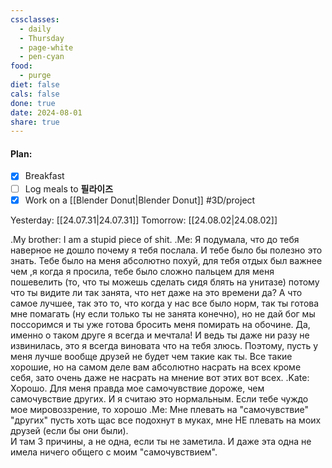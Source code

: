 ```yaml
---
cssclasses:
  - daily
  - Thursday
  - page-white
  - pen-cyan
food:
  - purge
diet: false
cals: false
done: true
date: 2024-08-01
share: true
---
```

#### Plan:
- [x] Breakfast
- [ ] Log meals to **필라이즈**
- [x] Work on a [[Blender Donut|Blender Donut]] #3D/project

Yesterday: [[24.07.31|24.07.31]]
Tomorrow: [[24.08.02|24.08.02]]

.My brother: I am a stupid piece of shit.
.Me: Я подумала, что до тебя наверное не дошло почему я тебя послала. И тебе было бы полезно это знать. Тебе было на меня абсолютно похуй, для тебя отдых был важнее чем ,я когда я просила, тебе было сложно пальцем для меня пошевелить (то, что ты можешь сделать сидя блять на унитазе) потому что ты видите ли так занята, что нет даже на это времени да? А что самое лучшее, так это то, что когда у нас все было норм, так ты готова мне помагать (ну если только ты не занята конечно), но не дай бог мы поссоримся и ты уже готова бросить меня помирать на обочине. Да, именно о таком друге я всегда и мечтала! И ведь ты даже ни разу не извинилась, это я всегда виновата что на тебя злюсь. 
Поэтому, пусть у меня лучше вообще друзей не будет чем такие как ты. Все такие хорошие, но на самом деле вам абсолютно насрать на всех кроме себя, зато очень даже не насрать на мнение вот этих вот всех.
.Kate: Хорошо. Для меня правда мое самочувствие дороже, чем самочувствие других. И я считаю это нормальным. Если тебе чуждо мое мировоззрение, то хорошо
.Me: Мне плевать на "самочувствие" "других" пусть хоть щас все подохнут в муках, мне НЕ плевать на моих друзей (если бы они были).  
И там 3 причины, а не одна, если ты не заметила. И даже эта одна не имела ничего общего с моим "самочувствием".